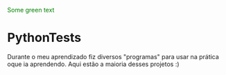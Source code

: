 <font color="green"> Some green text </font>
# PythonTests
Durante o meu aprendizado fiz diversos "programas" para usar na prática oque ia aprendendo. Aqui estão a maioria desses projetos
:)
